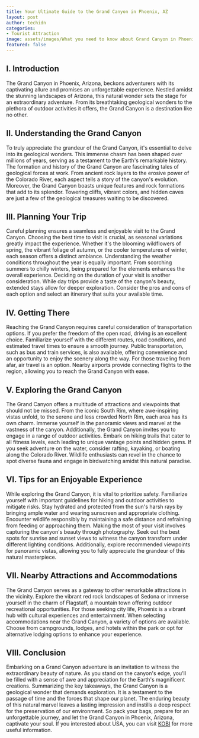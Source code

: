 ```yaml
---
title: Your Ultimate Guide to the Grand Canyon in Phoenix, AZ
layout: post
author: techidn
categories: 
- Tourist Attraction
image: assets/images/What you need to know about Grand Canyon in Phoenix AZ.jpg
featured: false
---
```


## I. Introduction
The Grand Canyon in Phoenix, Arizona, beckons adventurers with its captivating allure and promises an unforgettable experience. Nestled amidst the stunning landscapes of Arizona, this natural wonder sets the stage for an extraordinary adventure. From its breathtaking geological wonders to the plethora of outdoor activities it offers, the Grand Canyon is a destination like no other.

## II. Understanding the Grand Canyon
To truly appreciate the grandeur of the Grand Canyon, it's essential to delve into its geological wonders. This immense chasm has been shaped over millions of years, serving as a testament to the Earth's remarkable history. The formation and history of the Grand Canyon are fascinating tales of geological forces at work. From ancient rock layers to the erosive power of the Colorado River, each aspect tells a story of the canyon's evolution. Moreover, the Grand Canyon boasts unique features and rock formations that add to its splendor. Towering cliffs, vibrant colors, and hidden caves are just a few of the geological treasures waiting to be discovered.

## III. Planning Your Trip
Careful planning ensures a seamless and enjoyable visit to the Grand Canyon. Choosing the best time to visit is crucial, as seasonal variations greatly impact the experience. Whether it's the blooming wildflowers of spring, the vibrant foliage of autumn, or the cooler temperatures of winter, each season offers a distinct ambiance. Understanding the weather conditions throughout the year is equally important. From scorching summers to chilly winters, being prepared for the elements enhances the overall experience. Deciding on the duration of your visit is another consideration. While day trips provide a taste of the canyon's beauty, extended stays allow for deeper exploration. Consider the pros and cons of each option and select an itinerary that suits your available time.

## IV. Getting There
Reaching the Grand Canyon requires careful consideration of transportation options. If you prefer the freedom of the open road, driving is an excellent choice. Familiarize yourself with the different routes, road conditions, and estimated travel times to ensure a smooth journey. Public transportation, such as bus and train services, is also available, offering convenience and an opportunity to enjoy the scenery along the way. For those traveling from afar, air travel is an option. Nearby airports provide connecting flights to the region, allowing you to reach the Grand Canyon with ease.

## V. Exploring the Grand Canyon
The Grand Canyon offers a multitude of attractions and viewpoints that should not be missed. From the iconic South Rim, where awe-inspiring vistas unfold, to the serene and less crowded North Rim, each area has its own charm. Immerse yourself in the panoramic views and marvel at the vastness of the canyon. Additionally, the Grand Canyon invites you to engage in a range of outdoor activities. Embark on hiking trails that cater to all fitness levels, each leading to unique vantage points and hidden gems. If you seek adventure on the water, consider rafting, kayaking, or boating along the Colorado River. Wildlife enthusiasts can revel in the chance to spot diverse fauna and engage in birdwatching amidst this natural paradise.

## VI. Tips for an Enjoyable Experience
While exploring the Grand Canyon, it is vital to prioritize safety. Familiarize yourself with important guidelines for hiking and outdoor activities to mitigate risks. Stay hydrated and protected from the sun's harsh rays by bringing ample water and wearing sunscreen and appropriate clothing. Encounter wildlife responsibly by maintaining a safe distance and refraining from feeding or approaching them. Making the most of your visit involves capturing the canyon's beauty through photography. Seek out the best spots for sunrise and sunset views to witness the canyon transform under different lighting conditions. Additionally, explore recommended viewpoints for panoramic vistas, allowing you to fully appreciate the grandeur of this natural masterpiece.

## VII. Nearby Attractions and Accommodations
The Grand Canyon serves as a gateway to other remarkable attractions in the vicinity. Explore the vibrant red rock landscapes of Sedona or immerse yourself in the charm of Flagstaff, a mountain town offering outdoor recreational opportunities. For those seeking city life, Phoenix is a vibrant hub with cultural experiences and entertainment. When selecting accommodations near the Grand Canyon, a variety of options are available. Choose from campgrounds, lodges, and hotels within the park or opt for alternative lodging options to enhance your experience.

## VIII. Conclusion
Embarking on a Grand Canyon adventure is an invitation to witness the extraordinary beauty of nature. As you stand on the canyon's edge, you'll be filled with a sense of awe and appreciation for the Earth's magnificent creations. Summarizing the key takeaways, the Grand Canyon is a geological wonder that demands exploration. It is a testament to the passage of time and the forces that shape our planet. The enduring beauty of this natural marvel leaves a lasting impression and instills a deep respect for the preservation of our environment. So pack your bags, prepare for an unforgettable journey, and let the Grand Canyon in Phoenix, Arizona, captivate your soul. If you interested about USA, you can visit [KOBI](https://www.kobi-id.org/en/) for more useful information.
